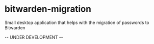 # bitwarden-migration
Small desktop application that helps with the migration of passwords to Bitwarden

-- UNDER DEVELOPMENT --

